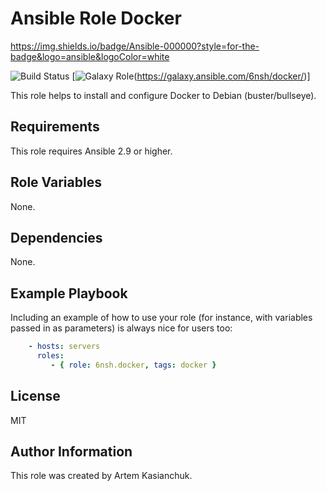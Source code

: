 # Ansible Role Docker

https://img.shields.io/badge/Ansible-000000?style=for-the-badge&logo=ansible&logoColor=white

![Build Status](https://github.com/6nsh/ansible-role-docker/actions/workflows/ansible-galaxy-ci.yml/badge.svg)
[![Galaxy Role](https://img.shields.io/badge/Galaxy-6nsh.docker-FFFF00.svg)(https://galaxy.ansible.com/6nsh/docker/)]

This role helps to install and configure Docker to Debian (buster/bullseye).

Requirements
------------

This role requires Ansible 2.9 or higher.

Role Variables
--------------

None.

Dependencies
------------

None.

Example Playbook
----------------

Including an example of how to use your role (for instance, with variables passed in as parameters) is always nice for users too:

```yaml
    - hosts: servers
      roles:
         - { role: 6nsh.docker, tags: docker }
```

License
-------

MIT

Author Information
------------------

This role was created by Artem Kasianchuk.
